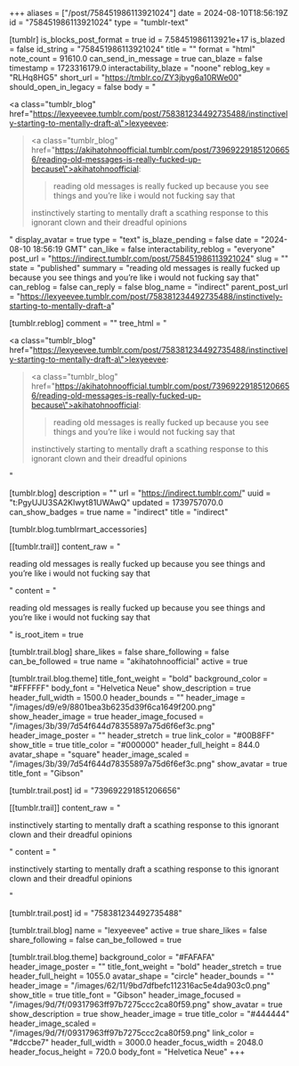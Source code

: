 +++
aliases = ["/post/758451986113921024"]
date = 2024-08-10T18:56:19Z
id = "758451986113921024"
type = "tumblr-text"

[tumblr]
is_blocks_post_format = true
id = 7.58451986113921e+17
is_blazed = false
id_string = "758451986113921024"
title = ""
format = "html"
note_count = 91610.0
can_send_in_message = true
can_blaze = false
timestamp = 1723316179.0
interactability_blaze = "noone"
reblog_key = "RLHq8HG5"
short_url = "https://tmblr.co/ZY3jbyg6a10RWe00"
should_open_in_legacy = false
body = "<p><a class=\"tumblr_blog\" href=\"https://lexyeevee.tumblr.com/post/758381234492735488/instinctively-starting-to-mentally-draft-a\">lexyeevee</a>:</p><blockquote><p><a class=\"tumblr_blog\" href=\"https://akihatohnoofficial.tumblr.com/post/739692291851206656/reading-old-messages-is-really-fucked-up-because\">akihatohnoofficial</a>:</p><blockquote><p>reading old messages is really fucked up because you see things and you’re like i would not fucking say that</p></blockquote><p>instinctively starting to mentally draft a scathing response to this ignorant clown and their dreadful opinions</p></blockquote>"
display_avatar = true
type = "text"
is_blaze_pending = false
date = "2024-08-10 18:56:19 GMT"
can_like = false
interactability_reblog = "everyone"
post_url = "https://indirect.tumblr.com/post/758451986113921024"
slug = ""
state = "published"
summary = "reading old messages is really fucked up because you see things and you’re like i would not fucking say that"
can_reblog = false
can_reply = false
blog_name = "indirect"
parent_post_url = "https://lexyeevee.tumblr.com/post/758381234492735488/instinctively-starting-to-mentally-draft-a"

[tumblr.reblog]
comment = ""
tree_html = "<p><a class=\"tumblr_blog\" href=\"https://lexyeevee.tumblr.com/post/758381234492735488/instinctively-starting-to-mentally-draft-a\">lexyeevee</a>:</p><blockquote><p><a class=\"tumblr_blog\" href=\"https://akihatohnoofficial.tumblr.com/post/739692291851206656/reading-old-messages-is-really-fucked-up-because\">akihatohnoofficial</a>:</p><blockquote><p>reading old messages is really fucked up because you see things and you’re like i would not fucking say that</p></blockquote><p>instinctively starting to mentally draft a scathing response to this ignorant clown and their dreadful opinions</p></blockquote>"

[tumblr.blog]
description = ""
url = "https://indirect.tumblr.com/"
uuid = "t:PgyUJU3SA2Klwyt81UWAwQ"
updated = 1739757070.0
can_show_badges = true
name = "indirect"
title = "indirect"

[tumblr.blog.tumblrmart_accessories]

[[tumblr.trail]]
content_raw = "<p>reading old messages is really fucked up because you see things and you’re like i would not fucking say that</p>"
content = "<p>reading old messages is really fucked up because you see things and you&rsquo;re like i would not fucking say that</p>"
is_root_item = true

[tumblr.trail.blog]
share_likes = false
share_following = false
can_be_followed = true
name = "akihatohnoofficial"
active = true

[tumblr.trail.blog.theme]
title_font_weight = "bold"
background_color = "#FFFFFF"
body_font = "Helvetica Neue"
show_description = true
header_full_width = 1500.0
header_bounds = ""
header_image = "/images/d9/e9/8801bea3b6235d39f6ca1649f200.png"
show_header_image = true
header_image_focused = "/images/3b/39/7d54f644d78355897a75d6f6ef3c.png"
header_image_poster = ""
header_stretch = true
link_color = "#00B8FF"
show_title = true
title_color = "#000000"
header_full_height = 844.0
avatar_shape = "square"
header_image_scaled = "/images/3b/39/7d54f644d78355897a75d6f6ef3c.png"
show_avatar = true
title_font = "Gibson"

[tumblr.trail.post]
id = "739692291851206656"

[[tumblr.trail]]
content_raw = "<p>instinctively starting to mentally draft a scathing response to this ignorant clown and their dreadful opinions</p>"
content = "<p>instinctively starting to mentally draft a scathing response to this ignorant clown and their dreadful opinions</p>"

[tumblr.trail.post]
id = "758381234492735488"

[tumblr.trail.blog]
name = "lexyeevee"
active = true
share_likes = false
share_following = false
can_be_followed = true

[tumblr.trail.blog.theme]
background_color = "#FAFAFA"
header_image_poster = ""
title_font_weight = "bold"
header_stretch = true
header_full_height = 1055.0
avatar_shape = "circle"
header_bounds = ""
header_image = "/images/62/11/9bd7dfbefc112316ac5e4da903c0.png"
show_title = true
title_font = "Gibson"
header_image_focused = "/images/9d/7f/09317963ff97b7275ccc2ca80f59.png"
show_avatar = true
show_description = true
show_header_image = true
title_color = "#444444"
header_image_scaled = "/images/9d/7f/09317963ff97b7275ccc2ca80f59.png"
link_color = "#dccbe7"
header_full_width = 3000.0
header_focus_width = 2048.0
header_focus_height = 720.0
body_font = "Helvetica Neue"
+++
